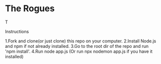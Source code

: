 <h1>The Rogues</h1>
<p>T</p>
<p>Instructions</p>
1.Fork and clone(or just clone) this repo on your computer.
2.Install Node.js and npm if not already installed.
3.Go to the root dir of the repo and run 'npm install'.
4.Run node app.js (Or run npx nodemon app.js if you have it installed)
